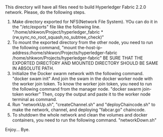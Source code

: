 This directory will have all files need to build Hyperledger Fabric 2.2.0 network.
Please, do the following steps.

1. Make directory exported for NFS(Network File System).
   YOu can do it in the "/etc/exports" file like the following line.
   "/home/shkwon/Project/hyperledger_fabric *(rw,sync,no_root_squash,no_subtree_check)"
2. To mount the exported directory from the other node, you need to run the following command,
   "mount the-host-ip-address:/home/shkwon/Projects/hyperledger-fabric /home/shkwon/Projects/hyperledger-fabric"
   BE SURE THAT THE EXPORTED DIRECTORY AND MOUNTED DIRECTORY SHOULD BE SAME IN ABSOLUTE PATH.
3. Initialize the Docker swarm network with the following command.
   "docker swam init"
   And join the swam in the docker worker node with the worker join token.
   To know the worker join token, you need to run the following command from the manager node.
   "docker swarm join-token worker"
   Then, copy the output and paste it to the worker node terminal as command.
4. Run "networkUp.sh", "createChannel.sh" and "deployChaincode.sh" to make the network, channel, and 
   deploying "fabcar.go" chaincode.
5. To shutdown the whole network and clean the volumes and docker containers, you need to run the following command.
   "networkDown.sh" 

Enjoy... Bye.
